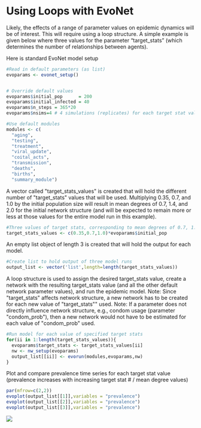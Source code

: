 Using Loops with EvoNet
================
Likely, the effects of a range of parameter values on epidemic dynamics will be of interest. This will require using a loop structure. A simple example is given below where three values for the parameter “target\_stats” (which determines the number of relationships between agents).

Here is standard EvoNet model setup

``` r
#Read in default parameters (as list)
evoparams <- evonet_setup()    


# Override default values
evoparams$initial_pop      = 200
evoparams$initial_infected = 40
evoparams$n_steps = 365*20
evoparams$nsims=4 # 4 simulations (replicates) for each target stat value

#Use default modules
modules <- c(
  "aging",
  "testing",
  "treatment",
  "viral_update",
  "coital_acts",
  "transmission",
  "deaths",
  "births",
  "summary_module")
```

A vector called "target\_stats\_values" is created that will hold the different number of "target\_stats" values that will be used. Multiplying 0.35, 0.7, and 1.0 by the initial population size will result in mean degrees of 0.7, 1.4, and 2.0 for the initial network structure (and will be expected to remain more or less at those values for the entire model run in this example).

``` r
#Three values of target stats, corresponding to mean degrees of 0.7, 1.0 and 2.0.
target_stats_values <- c(0.35,0.7,1.0)*evoparams$initial_pop
```

An empty list object of length 3 is created that will hold the output for each model.

``` r
#Create list to hold output of three model runs
output_list <- vector('list',length=length(target_stats_values))
```

A loop structure is used to assign the desired target\_stats value, create a network with the resulting target\_stats value (and all the other default network parameter values), and run the epidemic model. Note: Since "target\_stats" affects network structure, a new network has to be created for each new value of "target\_stats"" used. Note: If a parameter does not directly influence network structure, e.g., condom usage (parameter "condom\_prob"), then a new network would not have to be estimated for each value of "condom\_prob" used.

``` r
#Run model for each value of specified target stats
for(ii in 1:length(target_stats_values)){
  evoparams$target_stats <- target_stats_values[ii] 
  nw <- nw_setup(evoparams)
  output_list[[ii]] <- evorun(modules,evoparams,nw)
}  
```

Plot and compare prevalence time series for each target stat value (prevalence increases with increasing target stat \# / mean degree values)

``` r
par(mfrow=c(2,2))
evoplot(output_list[[1]],variables = "prevalence")
evoplot(output_list[[2]],variables = "prevalence")
evoplot(output_list[[3]],variables = "prevalence")
```

![](https://github.com/EvoNetHIV/EvoNetHIV/blob/master/documentation/imgs/loop_ex_fig.png)
